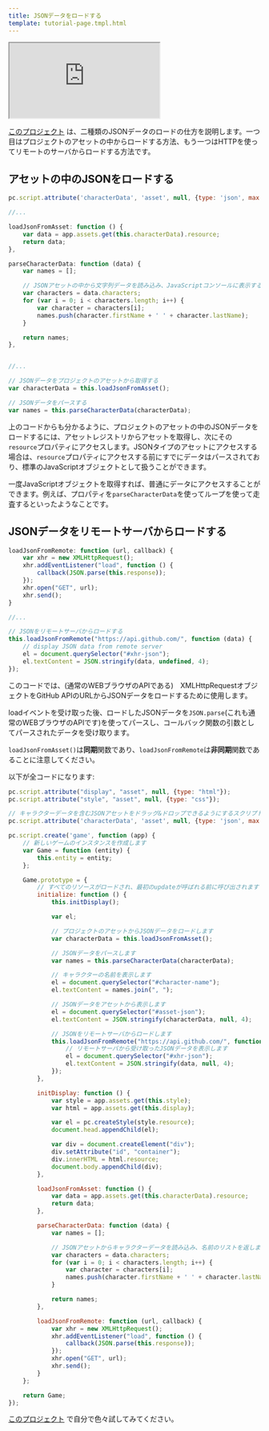 ```yaml
---
title: JSONデータをロードする
template: tutorial-page.tmpl.html
---
```


<iframe src="http://playcanv.as/p/xK29Smti" ></iframe>

[このプロジェクト][1] は、二種類のJSONデータのロードの仕方を説明します。一つ目はプロジェクトのアセットの中からロードする方法、もう一つはHTTPを使ってリモートのサーバからロードする方法です。

## アセットの中のJSONをロードする

```javascript
pc.script.attribute('characterData', 'asset', null, {type: 'json', max: 1});

//...

loadJsonFromAsset: function () {
    var data = app.assets.get(this.characterData).resource;
    return data;
},

parseCharacterData: function (data) {
    var names = [];

    // JSONアセットの中から文字列データを読み込み、JavaScriptコンソールに表示する
    var characters = data.characters;
    for (var i = 0; i < characters.length; i++) {
        var character = characters[i];
        names.push(character.firstName + ' ' + character.lastName);
    }

    return names;
},


//...

// JSONデータをプロジェクトのアセットから取得する
var characterData = this.loadJsonFromAsset();

// JSONデータをパースする
var names = this.parseCharacterData(characterData);
```

上のコードからも分かるように、プロジェクトのアセットの中のJSONデータをロードするには、アセットレジストリからアセットを取得し、次にその`resource`プロパティにアクセスします。JSONタイプのアセットにアクセスする場合は、`resource`プロパティにアクセスする前にすでにデータはパースされており、標準のJavaScriptオブジェクトとして扱うことができます。

一度JavaScriptオブジェクトを取得すれば、普通にデータにアクセスすることができます。例えば、プロパティを`parseCharacterData`を使ってループを使って走査するといったようなことです。

## JSONデータをリモートサーバからロードする

```javascript
loadJsonFromRemote: function (url, callback) {
    var xhr = new XMLHttpRequest();
    xhr.addEventListener("load", function () {
        callback(JSON.parse(this.response));
    });
    xhr.open("GET", url);
    xhr.send();
}

//...

// JSONをリモートサーバからロードする
this.loadJsonFromRemote("https://api.github.com/", function (data) {
    // display JSON data from remote server
    el = document.querySelector("#xhr-json");
    el.textContent = JSON.stringify(data, undefined, 4);
});

```

このコードでは、(通常のWEBブラウザのAPIである)　XMLHttpRequestオブジェクトをGitHub APIのURLからJSONデータをロードするために使用します。

loadイベントを受け取った後、ロードしたJSONデータを`JSON.parse`(これも通常のWEBブラウザのAPIです)を使ってパースし、コールバック関数の引数としてパースされたデータを受け取ります。

`loadJsonFromAsset()`は**同期**関数であり、`loadJsonFromRemote`は**非同期**関数であることに注意してください。

以下が全コードになります:

```javascript
pc.script.attribute("display", "asset", null, {type: "html"});
pc.script.attribute("style", "asset", null, {type: "css"});

// キャラクターデータを含むJSONアセットをドラッグ&ドロップできるようにするスクリプトアトリビュートを作成します
pc.script.attribute('characterData', 'asset', null, {type: 'json', max: 1});

pc.script.create('game', function (app) {
    // 新しいゲームのインスタンスを作成します
    var Game = function (entity) {
        this.entity = entity;
    };

    Game.prototype = {
        // すべてのリソースがロードされ、最初のupdateが呼ばれる前に呼び出されます
        initialize: function () {
            this.initDisplay();

            var el;

            // プロジェクトのアセットからJSONデータをロードします
            var characterData = this.loadJsonFromAsset();

            // JSONデータをパースします
            var names = this.parseCharacterData(characterData);

            // キャラクターの名前を表示します
            el = document.querySelector("#character-name");
            el.textContent = names.join(", ");

            // JSONデータをアセットから表示します
            el = document.querySelector("#asset-json");
            el.textContent = JSON.stringify(characterData, null, 4);

            // JSONをリモートサーバからロードします
            this.loadJsonFromRemote("https://api.github.com/", function (data) {
                // リモートサーバから受け取ったJSONデータを表示します
                el = document.querySelector("#xhr-json");
                el.textContent = JSON.stringify(data, null, 4);
            });
        },

        initDisplay: function () {
            var style = app.assets.get(this.style);
            var html = app.assets.get(this.display);

            var el = pc.createStyle(style.resource);
            document.head.appendChild(el);

            var div = document.createElement("div");
            div.setAttribute("id", "container");
            div.innerHTML = html.resource;
            document.body.appendChild(div);
        },

        loadJsonFromAsset: function () {
            var data = app.assets.get(this.characterData).resource;
            return data;
        },

        parseCharacterData: function (data) {
            var names = [];

            // JSONアセットからキャラクターデータを読み込み、名前のリストを返します
            var characters = data.characters;
            for (var i = 0; i < characters.length; i++) {
                var character = characters[i];
                names.push(character.firstName + ' ' + character.lastName);
            }

            return names;
        },

        loadJsonFromRemote: function (url, callback) {
            var xhr = new XMLHttpRequest();
            xhr.addEventListener("load", function () {
                callback(JSON.parse(this.response));
            });
            xhr.open("GET", url);
            xhr.send();
        }
    };

    return Game;
});
```

[このプロジェクト][1] で自分で色々試してみてください。

[1]: https://playcanvas.com/project/362232/overview/tutorial-read-json-data

